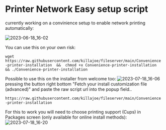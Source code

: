 # Printer Network Easy setup script

currently working on a convinience setup to enable network printing automatically:

![2023-06-18_16-02](https://github.com/killajoe/fileserver/assets/16797647/98fccaf0-d4b0-4269-a803-311445b26dce)

You can use this on your own risk:

```wget https://raw.githubusercontent.com/killajoe/fileserver/main/Convenience-printer-installation  &&  chmod +x Convenience-printer-installation && ./Convenience-printer-installation```

Possible to use this on the installer from welcome too:
![2023-07-18_16-06](https://github.com/killajoe/fileserver/assets/16797647/6824a2e8-0793-4be5-abc8-9c754201988c)
pressing the button right bottom "Fetch your install customization file (advanced)"  and paste the raw script url into the popup field.. 

```https://raw.githubusercontent.com/killajoe/fileserver/main/Convenience-printer-installation```

For this to work you will need to choose printing support (Cups) in Packages screen (only available for online install methods):
![2023-07-18_16-20](https://github.com/killajoe/fileserver/assets/16797647/cd6d985c-ae7d-4d56-a995-a6fc124908a3)


